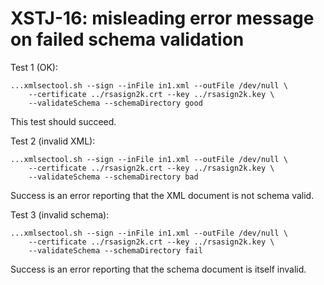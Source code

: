 # XSTJ-16: misleading error message on failed schema validation

Test 1 (OK):

    ...xmlsectool.sh --sign --inFile in1.xml --outFile /dev/null \
        --certificate ../rsasign2k.crt --key ../rsasign2k.key \
        --validateSchema --schemaDirectory good

This test should succeed.

Test 2 (invalid XML):

    ...xmlsectool.sh --sign --inFile in1.xml --outFile /dev/null \
        --certificate ../rsasign2k.crt --key ../rsasign2k.key \
        --validateSchema --schemaDirectory bad

Success is an error reporting that the XML document is not schema valid.

Test 3 (invalid schema):

    ...xmlsectool.sh --sign --inFile in1.xml --outFile /dev/null \
        --certificate ../rsasign2k.crt --key ../rsasign2k.key \
        --validateSchema --schemaDirectory fail

Success is an error reporting that the schema document is itself invalid.
